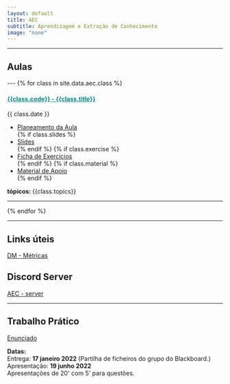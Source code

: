 ```yaml
---
layout: default
title: AEC
subtitle: Aprendizagem e Extração de Conhecimento
image: "none"
---
```



<!--<h3 style="text-align:center;">Sistemas de Aprendizagem e Extração de Conhecimento</h3>-->

---
<h2> <i class="fa fa-file-o"></i> Aulas </h2>
---
{% for class in site.data.aec.class %}

<h4> <span style="color: #048A81; text-decoration: underline;">{{class.code}} - {{class.title}}</span></h4>
<i class="fa fa-calendar"></i> {{ class.date }} 
<ul>
    <li> <a href="{{ class.plan }}" target='_blank'> Planeamento da Aula </a></li>
    {% if class.slides %} 
        <li> <a href="{{ class.slides }}" target='_blank'> Slides </a> </li>
    {% endif %}
    {% if class.exercise %} 
        <li> <a href="{{ class.exercise }}" target='_blank'> Ficha de Exercícios </a> </li>
    {% endif %}
    {% if class.material %} 
        <li> <a href="{{ class.material }}" target='_blank'> Material de Apoio </a> </li>
    {% endif %}
</ul>  
<strong> tópicos: </strong> {{class.topics}} 

---
{% endfor %}

---

<h2>Links úteis</h2>
<p> <a href="https://en.wikipedia.org/wiki/Precision_and_recall" target="_blank"> DM - Métricas </a> </p>


<h2>Discord Server</h2>
<p> <i class="fa fa-comments" aria-hidden="true"></i> <a href="https://discord.gg/nx7QM7EG" target="_blank"> AEC - server </a> </p>

---

<h2> <i class="fa fa-hand-paper-o"></i> Trabalho Prático</h2>
<p> <a href="../../data/aec/aec_TPratico.pdf" target="_blank"><i class="fa fa-file-text-o"></i> Enunciado</a> <br>
<p> <i class="fa fa-calendar"></i> <strong> Datas: </strong> <br>
Entrega: <strong> 17 janeiro 2022</strong> (Partilha de ficheiros do grupo do Blackboard.)<br>
Apresentação: <strong> 19 junho 2022</strong> <br>
Apresentações de 20' com 5' para questões. </p>